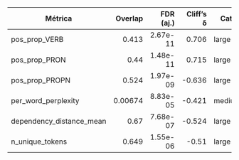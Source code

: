 | Métrica | Overlap | FDR (aj.) | Cliff’s δ | Cat. | Cohen’s d | Dirección | Relevancia | n_PLS | n_TECH |
|---|---:|---:|---:|---|---:|---|---|---:|---:|
| pos_prop_VERB | 0.413 | 2.67e-11 | 0.706 | large | 1.49 | PLS > TECH | Moderada | 60 | 60 |
| pos_prop_PRON | 0.44 | 1.48e-11 | 0.715 | large | 1.44 | PLS > TECH | Moderada | 60 | 60 |
| pos_prop_PROPN | 0.524 | 1.97e-09 | -0.636 | large | -1.03 | TECH > PLS | Baja | 60 | 60 |
| per_word_perplexity | 0.00674 | 8.83e-05 | -0.421 | medium | 0.182 | TECH > PLS | Muy discriminativa | 60 | 60 |
| dependency_distance_mean | 0.67 | 7.68e-07 | -0.524 | large | -0.368 | TECH > PLS | Baja | 60 | 60 |
| n_unique_tokens | 0.649 | 1.55e-06 | -0.51 | large | -0.971 | TECH > PLS | Baja | 60 | 60 |
